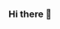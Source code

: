 ### Hi there 👋
<!-- <a href="mailto:wenqi71765@gmail.com"><img src="https://img.shields.io/badge/Gmail-wenqi71765-d93025?style=flat-square&amp;logo=gmail&amp;logoColor=white"></a>
-->

<!-- 😆 I’m contributing on [ng-zorro-antd](https://github.com/NG-ZORRO/ng-zorro-antd) -->

<!--
[![Anurag's github stats](https://github-readme-stats.vercel.app/api?username=wenqi73&show_icons=true&hide=stars)](https://github-readme-stats.vercel.app/api?username=wenqi73&show_icons=true&hide=stars)
-->

<!--
**wenqi73/wenqi73** is a ✨ _special_ ✨ repository because its `README.md` (this file) appears on your GitHub profile.

Here are some ideas to get you started:

- 🔭 I’m currently working on ...
- 🌱 I’m currently learning ...
- 👯 I’m looking to collaborate on ...
- 🤔 I’m looking for help with ...
- 💬 Ask me about ...
- 📫 How to reach me: ...
- 😄 Pronouns: ...
- ⚡ Fun fact: ...
-->
